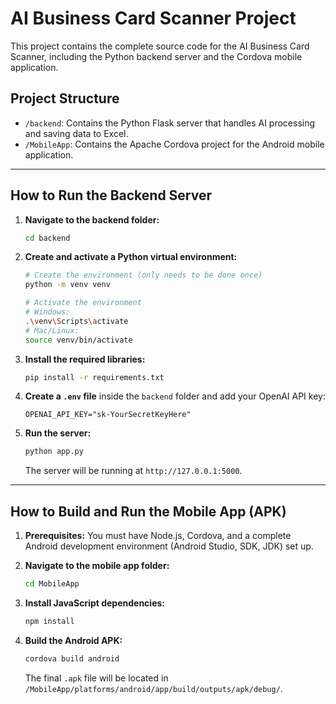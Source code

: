 # AI Business Card Scanner Project

This project contains the complete source code for the AI Business Card Scanner, including the Python backend server and the Cordova mobile application.

## Project Structure

- `/backend`: Contains the Python Flask server that handles AI processing and saving data to Excel.
- `/MobileApp`: Contains the Apache Cordova project for the Android mobile application.

---

## How to Run the Backend Server

1.  **Navigate to the backend folder:**
    ```bash
    cd backend
    ```

2.  **Create and activate a Python virtual environment:**
    ```bash
    # Create the environment (only needs to be done once)
    python -m venv venv

    # Activate the environment
    # Windows:
    .\venv\Scripts\activate
    # Mac/Linux:
    source venv/bin/activate
    ```

3.  **Install the required libraries:**
    ```bash
    pip install -r requirements.txt
    ```

4.  **Create a `.env` file** inside the `backend` folder and add your OpenAI API key:
    ```
    OPENAI_API_KEY="sk-YourSecretKeyHere"
    ```

5.  **Run the server:**
    ```bash
    python app.py
    ```
    The server will be running at `http://127.0.0.1:5000`.

---

## How to Build and Run the Mobile App (APK)

1.  **Prerequisites:** You must have Node.js, Cordova, and a complete Android development environment (Android Studio, SDK, JDK) set up.

2.  **Navigate to the mobile app folder:**
    ```bash
    cd MobileApp
    ```

3.  **Install JavaScript dependencies:**
    ```bash
    npm install
    ```

4.  **Build the Android APK:**
    ```bash
    cordova build android
    ```
    The final `.apk` file will be located in `/MobileApp/platforms/android/app/build/outputs/apk/debug/`.